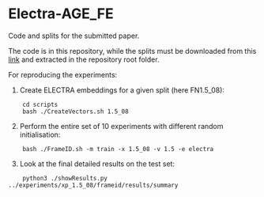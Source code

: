 # Electra-AGE_FE
Code and splits for the submitted paper.

The code is in this repository, while the splits must be downloaded from this [link](http://corpora.ficlit.unibo.it/UploadDIR/experiments.tar.gz) and extracted in the repository root folder.

For reproducing the experiments:
1) Create ELECTRA embeddings for a given split (here FN1.5\_08):
```
    cd scripts
    bash ./CreateVectors.sh 1.5_08
```
2) Perform the entire set of 10 experiments with different random initialisation:
```
    bash ./FrameID.sh -m train -x 1.5_08 -v 1.5 -e electra 
```
3) Look at the final detailed results on the test set:
```
    python3 ./showResults.py ../experiments/xp_1.5_08/frameid/results/summary
```
